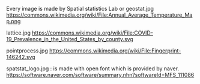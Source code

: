 Every image is made by Spatial statistics Lab or 
geostat.jpg
https://commons.wikimedia.org/wiki/File:Annual_Average_Temperature_Map.png

lattice.jpg
https://commons.wikimedia.org/wiki/File:COVID-19_Prevalence_in_the_United_States_by_county.svg

pointprocess.jpg
https://commons.wikimedia.org/wiki/File:Fingerprint-146242.svg

spatstat_logo.jpg
: is made with open font which is provided by naver.
https://software.naver.com/software/summary.nhn?softwareId=MFS_111086
